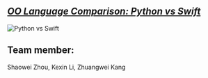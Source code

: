 ## <u>__*OO Language Comparison: Python vs Swift*__</u>
![Python vs Swift](https://michaelckennedy.files.wordpress.com/2014/11/python-vs-swift.png)
## Team member: </br>
Shaowei Zhou, Kexin Li, Zhuangwei Kang
